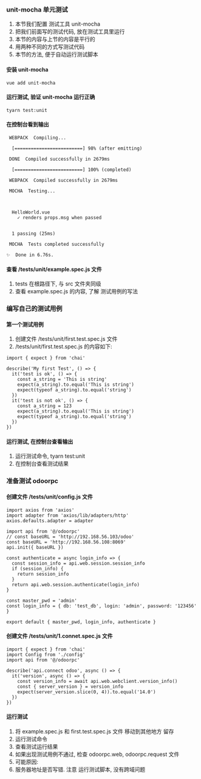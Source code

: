 ### unit-mocha 单元测试

1. 本节我们配置 测试工具 unit-mocha
2. 把我们前面写的测试代码, 放在测试工具里运行
3. 本节的内容与上节的内容是平行的
4. 用两种不同的方式写测试代码
5. 本节的方法, 便于自动运行测试脚本

#### 安装 unit-mocha

```
vue add unit-mocha

```

#### 运行测试, 验证 unit-mocha 运行正确

```
tyarn test:unit
```

#### 在控制台看到输出

```
 WEBPACK  Compiling...

  [=========================] 98% (after emitting)

 DONE  Compiled successfully in 2679ms

  [=========================] 100% (completed)

 WEBPACK  Compiled successfully in 2679ms

 MOCHA  Testing...



  HelloWorld.vue
    ✓ renders props.msg when passed


  1 passing (25ms)

 MOCHA  Tests completed successfully

✨  Done in 6.76s.

```

#### 查看 /tests/unit/example.spec.js 文件

1. tests 在根路径下, 与 src 文件夹同级
2. 查看 example.spec.js 的内容, 了解 测试用例的写法

### 编写自己的测试用例

#### 第一个测试用例

1. 创建文件 /tests/unit/first.test.spec.js 文件
2. /tests/unit/first.test.spec.js 的内容如下:

```
import { expect } from 'chai'

describe('My first Test', () => {
  it('test is ok', () => {
    const a_string = 'This is string'
    expect(a_string).to.equal('This is string')
    expect(typeof a_string).to.equal('string')
  })
  it('test is not ok', () => {
    const a_string = 123
    expect(a_string).to.equal('This is string')
    expect(typeof a_string).to.equal('string')
  })
})

```

#### 运行测试, 在控制台查看输出

1. 运行测试命令, tyarn test:unit
2. 在控制台查看测试结果

### 准备测试 odoorpc

#### 创建文件 /tests/unit/config.js 文件

```
import axios from 'axios'
import adapter from 'axios/lib/adapters/http'
axios.defaults.adapter = adapter

import api from '@/odoorpc'
// const baseURL = 'http://192.168.56.103/odoo'
const baseURL = 'http://192.168.56.108:8069'
api.init({ baseURL })

const authenticate = async login_info => {
  const session_info = api.web.session.session_info
  if (session_info) {
    return session_info
  }
  return api.web.session.authenticate(login_info)
}

const master_pwd = 'admin'
const login_info = { db: 'test_db', login: 'admin', password: '123456' }

export default { master_pwd, login_info, authenticate }

```

#### 创建文件 /tests/unit/1.connet.spec.js 文件

```
import { expect } from 'chai'
import Config from './config'
import api from '@/odoorpc'

describe('api.connect odoo', async () => {
  it('version', async () => {
    const version_info = await api.web.webclient.version_info()
    const { server_version } = version_info
    expect(server_version.slice(0, 4)).to.equal('14.0')
  })
})

```

#### 运行测试

1. 将 example.spec.js 和 first.test.spec.js 文件 移动到其他地方 留存
2. 运行测试命令
3. 查看测试运行结果
4. 如果出现测试用例不通过, 检查 odoorpc.web, odoorpc.request 文件
5. 可能原因:
6. 服务器地址是否写错. 注意 运行测试脚本, 没有跨域问题
